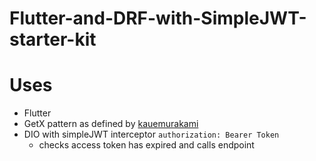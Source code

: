 # Flutter-and-DRF-with-SimpleJWT-starter-kit

# Uses

- Flutter
- GetX pattern as defined by [kauemurakami](https://github.com/kauemurakami/getx_pattern)
- DIO with simpleJWT interceptor `authorization: Bearer Token` 
  - checks access token has expired and calls endpoint
